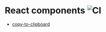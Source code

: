 # React components ![CI](https://github.com/svcorg/react-components/workflows/CI/badge.svg)

- [copy-to-clipboard](packages/copy-to-clipboard)
